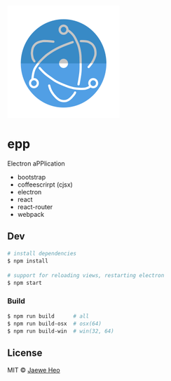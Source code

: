<img src='assets/epp.png' width=256 />

# epp

Electron aPPlication

- bootstrap
- coffeescrirpt (cjsx)
- electron
- react
- react-router
- webpack


## Dev

```sh
# install dependencies
$ npm install

# support for reloading views, restarting electron
$ npm start
```

### Build

```sh
$ npm run build      # all
$ npm run build-osx  # osx(64)
$ npm run build-win  # win(32, 64)
```

## License

MIT © [Jaewe Heo](http://import.re)



[gif]: assets/epp.gif
